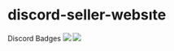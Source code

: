 # discord-seller-websıte
Discord Badges <img src="https://cdn.discordapp.com/emojis/859867923958333478.png?size=50"> <img src="https://cdn.discordapp.com/emojis/892705947699535892.png?size=50">
